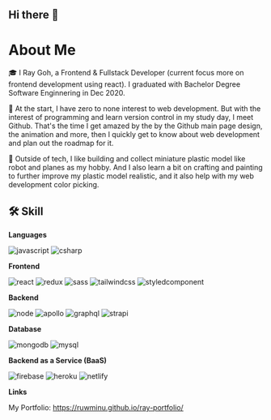 ## Hi there 👋

# About Me

🎓 I Ray Goh, a Frontend & Fullstack Developer (current focus more on frontend development using react). I graduated with Bachelor Degree Software Enginnering in Dec 2020.

📝 At the start, I have zero to none interest to web development. But with the interest of programming and learn version control in my study day, I meet Github. That's the time I get amazed by the by the Github main page design, the animation and more, then I quickly get to know about web development and plan out the roadmap for it.

🎸 Outside of tech, I like building and collect miniature plastic model like robot and planes as my hobby. And I also learn a bit on crafting and painting to further improve my plastic model realistic, and it also help with my web development color picking.

## 🛠️ Skill

<strong>Languages</strong>

![javascript](https://img.shields.io/badge/JavaScript-323330?style=for-the-badge&logo=javascript&logoColor=F7DF1E)
![csharp](https://img.shields.io/badge/C%23-239120?style=for-the-badge&logo=c-sharp&logoColor=white)


<strong>Frontend</strong>

![react](https://img.shields.io/badge/React-20232A?style=for-the-badge&logo=react&logoColor=61DAFB)
![redux](https://img.shields.io/badge/Redux-593D88?style=for-the-badge&logo=redux&logoColor=white)
![sass](https://img.shields.io/badge/Sass-CC6699?style=for-the-badge&logo=sass&logoColor=white)
![tailwindcss](https://img.shields.io/badge/Tailwind_CSS-38B2AC?style=for-the-badge&logo=tailwind-css&logoColor=white)
![styledcomponent](https://img.shields.io/badge/styled--components-DB7093?style=for-the-badge&logo=styled-components&logoColor=white)


<strong>Backend</strong>

![node](https://img.shields.io/badge/Node.js-339933?style=for-the-badge&logo=nodedotjs&logoColor=white)
![apollo](https://img.shields.io/badge/Apollo%20GraphQL-311C87?&style=for-the-badge&logo=Apollo%20GraphQL&logoColor=white)
![graphql](https://img.shields.io/badge/GraphQl-E10098?style=for-the-badge&logo=graphql&logoColor=white)
![strapi](https://img.shields.io/badge/strapi-2e7eea?style=for-the-badge&logo=strapi&logoColor=white)


<strong>Database</strong>

![mongodb](https://img.shields.io/badge/MongoDB-white?style=for-the-badge&logo=mongodb&logoColor=4EA94B)
![mysql](https://img.shields.io/badge/MySQL-005C84?style=for-the-badge&logo=mysql&logoColor=white)


<strong>Backend as a Service (BaaS)</strong>

![firebase](https://img.shields.io/badge/firebase-ffca28?style=for-the-badge&logo=firebase&logoColor=black)
![heroku](https://img.shields.io/badge/Heroku-430098?style=for-the-badge&logo=heroku&logoColor=white)
![netlify](https://img.shields.io/badge/Netlify-00C7B7?style=for-the-badge&logo=netlify&logoColor=white)


<strong>Links</strong>

My Portfolio: https://ruwminu.github.io/ray-portfolio/


<!--
**rUwminu/rUwminu** is a ✨ _special_ ✨ repository because its `README.md` (this file) appears on your GitHub profile.

Here are some ideas to get you started:

- 🔭 I’m currently working on ...
- 🌱 I’m currently learning ...
- 👯 I’m looking to collaborate on ...
- 🤔 I’m looking for help with ...
- 💬 Ask me about ...
- 📫 How to reach me: ...
- 😄 Pronouns: ...
- ⚡ Fun fact: ...
-->
